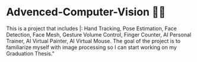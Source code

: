 # Advenced-Computer-Vision 🦾👀

This is a project that includes |: Hand Tracking, Pose Estimation, Face Detection, Face Mesh, Gesture Volume Control, Finger Counter, AI Personal Trainer, AI Virtual Painter, AI Virtual Mouse. The goal of the project is to familiarize myself with image processing so I can start working on my Graduation Thesis."
